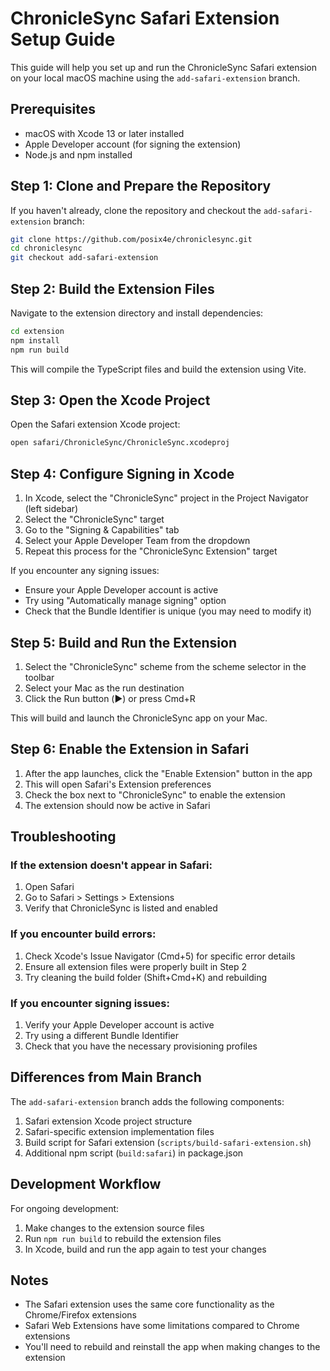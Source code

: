 # ChronicleSync Safari Extension Setup Guide

This guide will help you set up and run the ChronicleSync Safari extension on your local macOS machine using the `add-safari-extension` branch.

## Prerequisites

- macOS with Xcode 13 or later installed
- Apple Developer account (for signing the extension)
- Node.js and npm installed

## Step 1: Clone and Prepare the Repository

If you haven't already, clone the repository and checkout the `add-safari-extension` branch:

```bash
git clone https://github.com/posix4e/chroniclesync.git
cd chroniclesync
git checkout add-safari-extension
```

## Step 2: Build the Extension Files

Navigate to the extension directory and install dependencies:

```bash
cd extension
npm install
npm run build
```

This will compile the TypeScript files and build the extension using Vite.

## Step 3: Open the Xcode Project

Open the Safari extension Xcode project:

```bash
open safari/ChronicleSync/ChronicleSync.xcodeproj
```

## Step 4: Configure Signing in Xcode

1. In Xcode, select the "ChronicleSync" project in the Project Navigator (left sidebar)
2. Select the "ChronicleSync" target
3. Go to the "Signing & Capabilities" tab
4. Select your Apple Developer Team from the dropdown
5. Repeat this process for the "ChronicleSync Extension" target

If you encounter any signing issues:
- Ensure your Apple Developer account is active
- Try using "Automatically manage signing" option
- Check that the Bundle Identifier is unique (you may need to modify it)

## Step 5: Build and Run the Extension

1. Select the "ChronicleSync" scheme from the scheme selector in the toolbar
2. Select your Mac as the run destination
3. Click the Run button (▶️) or press Cmd+R

This will build and launch the ChronicleSync app on your Mac.

## Step 6: Enable the Extension in Safari

1. After the app launches, click the "Enable Extension" button in the app
2. This will open Safari's Extension preferences
3. Check the box next to "ChronicleSync" to enable the extension
4. The extension should now be active in Safari

## Troubleshooting

### If the extension doesn't appear in Safari:

1. Open Safari
2. Go to Safari > Settings > Extensions
3. Verify that ChronicleSync is listed and enabled

### If you encounter build errors:

1. Check Xcode's Issue Navigator (Cmd+5) for specific error details
2. Ensure all extension files were properly built in Step 2
3. Try cleaning the build folder (Shift+Cmd+K) and rebuilding

### If you encounter signing issues:

1. Verify your Apple Developer account is active
2. Try using a different Bundle Identifier
3. Check that you have the necessary provisioning profiles

## Differences from Main Branch

The `add-safari-extension` branch adds the following components:

1. Safari extension Xcode project structure
2. Safari-specific extension implementation files
3. Build script for Safari extension (`scripts/build-safari-extension.sh`)
4. Additional npm script (`build:safari`) in package.json

## Development Workflow

For ongoing development:

1. Make changes to the extension source files
2. Run `npm run build` to rebuild the extension files
3. In Xcode, build and run the app again to test your changes

## Notes

- The Safari extension uses the same core functionality as the Chrome/Firefox extensions
- Safari Web Extensions have some limitations compared to Chrome extensions
- You'll need to rebuild and reinstall the app when making changes to the extension